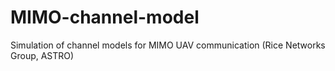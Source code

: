 # MIMO-channel-model
Simulation of channel models for MIMO UAV communication (Rice Networks Group, ASTRO) 
